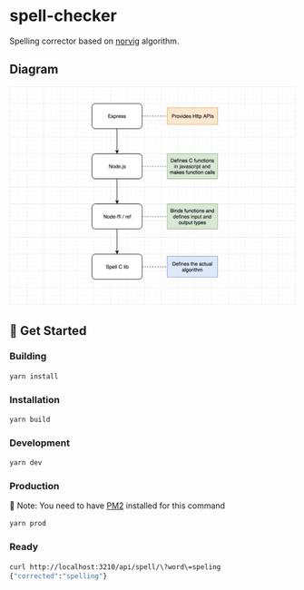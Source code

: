# spell-checker

Spelling corrector based on [norvig](http://norvig.com/spell-correct.html) algorithm.

## Diagram

![ffi diagram](https://raw.githubusercontent.com/farbodsalimi/spell-checker/master/diagram.png)

## 🍕 Get Started

### Building

```bash
yarn install
```

### Installation

```bash
yarn build
```

### Development

```bash
yarn dev
```

### Production

🚨 Note: You need to have [PM2](http://pm2.keymetrics.io/) installed for this command

```bash
yarn prod
```

### Ready

```bash
curl http://localhost:3210/api/spell/\?word\=speling
{"corrected":"spelling"}
```
